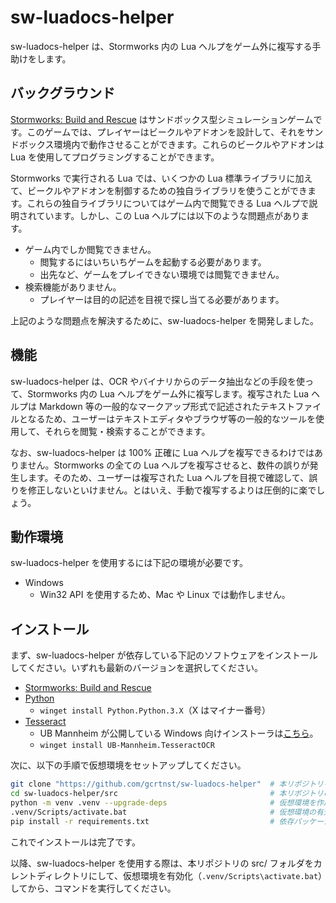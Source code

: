 # sw-luadocs-helper
sw-luadocs-helper は、Stormworks 内の Lua ヘルプをゲーム外に複写する手助けをします。

## バックグラウンド
[Stormworks: Build and Rescue](https://store.steampowered.com/app/573090/Stormworks_Build_and_Rescue/) はサンドボックス型シミュレーションゲームです。このゲームでは、プレイヤーはビークルやアドオンを設計して、それをサンドボックス環境内で動作させることができます。これらのビークルやアドオンは Lua を使用してプログラミングすることができます。

Stormworks で実行される Lua では、いくつかの Lua 標準ライブラリに加えて、ビークルやアドオンを制御するための独自ライブラリを使うことができます。これらの独自ライブラリについてはゲーム内で閲覧できる Lua ヘルプで説明されています。しかし、この Lua ヘルプには以下のような問題点があります。
- ゲーム内でしか閲覧できません。
  - 閲覧するにはいちいちゲームを起動する必要があります。
  - 出先など、ゲームをプレイできない環境では閲覧できません。
- 検索機能がありません。
  - プレイヤーは目的の記述を目視で探し当てる必要があります。

上記のような問題点を解決するために、sw-luadocs-helper を開発しました。

## 機能
sw-luadocs-helper は、OCR やバイナリからのデータ抽出などの手段を使って、Stormworks 内の Lua ヘルプをゲーム外に複写します。複写された Lua ヘルプは Markdown 等の一般的なマークアップ形式で記述されたテキストファイルとなるため、ユーザーはテキストエディタやブラウザ等の一般的なツールを使用して、それらを閲覧・検索することができます。

なお、sw-luadocs-helper は 100% 正確に Lua ヘルプを複写できるわけではありません。Stormworks の全ての Lua ヘルプを複写させると、数件の誤りが発生します。そのため、ユーザーは複写された Lua ヘルプを目視で確認して、誤りを修正しないといけません。とはいえ、手動で複写するよりは圧倒的に楽でしょう。

## 動作環境
sw-luadocs-helper を使用するには下記の環境が必要です。
- Windows
  - Win32 API を使用するため、Mac や Linux では動作しません。

## インストール
まず、sw-luadocs-helper が依存している下記のソフトウェアをインストールしてください。いずれも最新のバージョンを選択してください。
- [Stormworks: Build and Rescue](https://store.steampowered.com/app/573090/Stormworks_Build_and_Rescue/)
- [Python](https://www.python.org/)
  - `winget install Python.Python.3.X`（X はマイナー番号）
- [Tesseract](https://github.com/tesseract-ocr/tesseract)
  - UB Mannheim が公開している Windows 向けインストーラは[こちら](https://github.com/UB-Mannheim/tesseract/wiki)。
  - `winget install UB-Mannheim.TesseractOCR`

次に、以下の手順で仮想環境をセットアップしてください。

```sh
git clone "https://github.com/gcrtnst/sw-luadocs-helper"  # 本リポジトリをローカルにクローン
cd sw-luadocs-helper/src                                  # 本リポジトリの src/ フォルダに移動
python -m venv .venv --upgrade-deps                       # 仮想環境を作成
.venv/Scripts/activate.bat                                # 仮想環境の有効化
pip install -r requirements.txt                           # 依存パッケージのインストール
```

これでインストールは完了です。

以降、sw-luadocs-helper を使用する際は、本リポジトリの src/ フォルダをカレントディレクトリにして、仮想環境を有効化（`.venv/Scripts\activate.bat`）してから、コマンドを実行してください。

